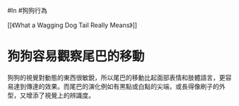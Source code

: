 #ln #狗狗行為 

[[《What a Wagging Dog Tail Really Means》]]

# 狗狗容易觀察尾巴的移動

狗狗的視覺對動態的東西很敏銳，所以尾巴的移動比起面部表情和肢體語言，更容易達到傳達的效果。而尾巴的演化例如有黑點或白點的尖端，或長得像刷子的外型，又增添了視覺上的辨識度。